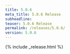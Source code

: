 ```yaml
---
title: 5.0.6
meta_title: 5.0.6 Release
subheadline: 
teaser: 5.0.6 Release
permalink: /releases/5.0.6/
version: 5.0.6
---
```


{% include _release.html %}
